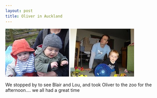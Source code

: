 ```yaml
---
layout: post
title: Oliver in Auckland
---
```

<img src="/images/content/DSC01341.jpg" alt="photo"/>
<img src="/images/content/DSC01325.jpg" alt="photo"/>

We stopped by to see Blair and Lou, and took Oliver to the zoo for 
the afternoon.... we all had a great time 
